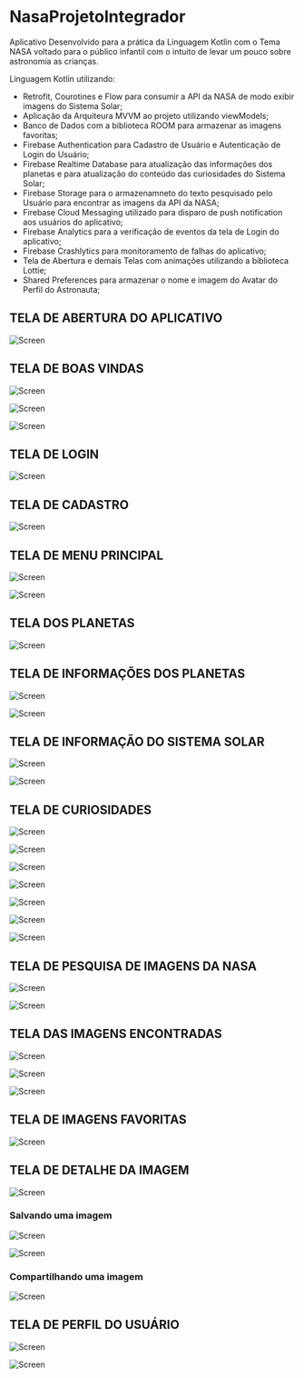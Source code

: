 # NasaProjetoIntegrador
Aplicativo Desenvolvido para a prática da Linguagem Kotlin com o Tema NASA voltado para o público infantil com o intuito de levar um pouco sobre astronomia as crianças. 

Linguagem Kotlin utilizando:
- Retrofit, Courotines e Flow para consumir a API da NASA de modo exibir imagens do Sistema Solar;
- Aplicação da Arquiteura MVVM ao projeto utilizando viewModels;
- Banco de Dados com a biblioteca ROOM para armazenar as imagens favoritas;
- Firebase Authentication para Cadastro de Usuário e Autenticação de Login do Usuário;
- Firebase Realtime Database para atualização das informações dos planetas e para atualização do conteúdo das curiosidades do Sistema Solar;
- Firebase Storage para o armazenamneto do texto pesquisado pelo Usuário para encontrar as imagens da API da NASA;
- Firebase Cloud Messaging utilizado para disparo de push notification aos usuários do aplicativo;
- Firebase Analytics para a verificação de eventos da tela de Login do aplicativo;
- Firebase Crashlytics para monitoramento de falhas do aplicativo;
- Tela de Abertura e demais Telas com animações utilizando a biblioteca Lottie;
- Shared Preferences para armazenar o nome e imagem do Avatar do Perfil do Astronauta; 

## TELA DE ABERTURA DO APLICATIVO

![Screen](screen/01_abertura.png)

## TELA DE BOAS VINDAS

![Screen](screen/02_telas_boas_vindas.png)

![Screen](screen/03_telas_boas_vindas.png)

![Screen](screen/04_telas_boas_vindas.png)

## TELA DE LOGIN

![Screen](screen/05_tela_login.png)

## TELA DE CADASTRO

![Screen](screen/05A_tela_login.png)

## TELA DE MENU PRINCIPAL

![Screen](screen/06_menu_principal.png)

![Screen](screen/07_menu_principal.png)

## TELA DOS PLANETAS

![Screen](screen/08_planetas.png)

## TELA DE INFORMAÇÕES DOS PLANETAS

![Screen](screen/23_detalhe_planeta.jpg)

![Screen](screen/24_detalhe_planeta.jpg)

## TELA DE INFORMAÇÃO DO SISTEMA SOLAR

![Screen](screen/09_sistema_solar.jpg)

![Screen](screen/09A_sistema_solar.jpg)

## TELA DE CURIOSIDADES

![Screen](screen/10_curiosidade.jpg)

![Screen](screen/10A_curiosidades.jpg)

![Screen](screen/10B_curiosidades.jpg)

![Screen](screen/10C_curiosidades.jpg)

![Screen](screen/10D_curiosidades.jpg)

![Screen](screen/10E_curiosidades.jpg)

![Screen](screen/10F_curiosidades.jpg)

## TELA DE PESQUISA DE IMAGENS DA NASA

![Screen](screen/11_pesquisa.png)

![Screen](screen/12_pesquisa.png)

## TELA DAS IMAGENS ENCONTRADAS

![Screen](screen/13_imagens.png)

![Screen](screen/14_imagens.png)

![Screen](screen/19_imagem_favoritada.png)

## TELA DE IMAGENS FAVORITAS

![Screen](screen/15_favoritas.png)

## TELA DE DETALHE DA IMAGEM

![Screen](screen/16_detalhe_imagem.png)

### Salvando uma imagem

![Screen](screen/17_salvar_imagem.png)

![Screen](screen/18_imagem_salva.png)

### Compartilhando uma imagem

![Screen](screen/22_compartilhar.png)

## TELA DE PERFIL DO USUÁRIO

![Screen](screen/20_perfil.png)

![Screen](screen/21_perfil.png)